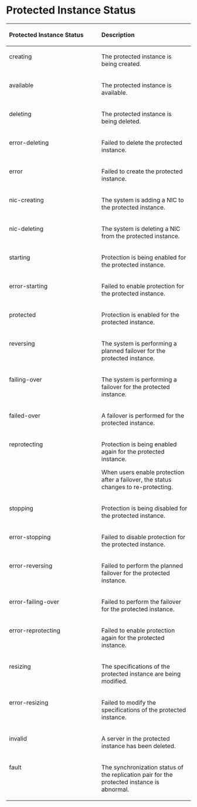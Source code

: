 # Protected Instance Status<a name="EN-US_TOPIC_0126152931"></a>

<a name="table8241425184618"></a>
<table><thead align="left"><tr id="row52933253464"><th class="cellrowborder" valign="top" width="50%" id="mcps1.1.3.1.1"><p id="p8293825194617"><a name="p8293825194617"></a><a name="p8293825194617"></a><strong id="b84235270610657"><a name="b84235270610657"></a><a name="b84235270610657"></a>Protected Instance Status</strong></p>
</th>
<th class="cellrowborder" valign="top" width="50%" id="mcps1.1.3.1.2"><p id="p8293162574616"><a name="p8293162574616"></a><a name="p8293162574616"></a><strong id="b84235270615457"><a name="b84235270615457"></a><a name="b84235270615457"></a>Description</strong></p>
</th>
</tr>
</thead>
<tbody><tr id="row1529372518465"><td class="cellrowborder" valign="top" width="50%" headers="mcps1.1.3.1.1 "><p id="p13293225114616"><a name="p13293225114616"></a><a name="p13293225114616"></a>creating</p>
</td>
<td class="cellrowborder" valign="top" width="50%" headers="mcps1.1.3.1.2 "><p id="p192931925154619"><a name="p192931925154619"></a><a name="p192931925154619"></a>The protected instance is being created.</p>
</td>
</tr>
<tr id="row13293125174614"><td class="cellrowborder" valign="top" width="50%" headers="mcps1.1.3.1.1 "><p id="p029352544611"><a name="p029352544611"></a><a name="p029352544611"></a>available</p>
</td>
<td class="cellrowborder" valign="top" width="50%" headers="mcps1.1.3.1.2 "><p id="p7294142519468"><a name="p7294142519468"></a><a name="p7294142519468"></a>The protected instance is available.</p>
</td>
</tr>
<tr id="row32947257469"><td class="cellrowborder" valign="top" width="50%" headers="mcps1.1.3.1.1 "><p id="p8294192594619"><a name="p8294192594619"></a><a name="p8294192594619"></a>deleting</p>
</td>
<td class="cellrowborder" valign="top" width="50%" headers="mcps1.1.3.1.2 "><p id="p19294192512468"><a name="p19294192512468"></a><a name="p19294192512468"></a>The protected instance is being deleted.</p>
</td>
</tr>
<tr id="row7294132510460"><td class="cellrowborder" valign="top" width="50%" headers="mcps1.1.3.1.1 "><p id="p12294192515464"><a name="p12294192515464"></a><a name="p12294192515464"></a>error-deleting</p>
</td>
<td class="cellrowborder" valign="top" width="50%" headers="mcps1.1.3.1.2 "><p id="p1129419251461"><a name="p1129419251461"></a><a name="p1129419251461"></a>Failed to delete the protected instance.</p>
</td>
</tr>
<tr id="row2294142524615"><td class="cellrowborder" valign="top" width="50%" headers="mcps1.1.3.1.1 "><p id="p12294182584613"><a name="p12294182584613"></a><a name="p12294182584613"></a>error</p>
</td>
<td class="cellrowborder" valign="top" width="50%" headers="mcps1.1.3.1.2 "><p id="p1729422554617"><a name="p1729422554617"></a><a name="p1729422554617"></a>Failed to create the protected instance.</p>
</td>
</tr>
<tr id="row4294192574619"><td class="cellrowborder" valign="top" width="50%" headers="mcps1.1.3.1.1 "><p id="p102944256464"><a name="p102944256464"></a><a name="p102944256464"></a>nic-creating</p>
</td>
<td class="cellrowborder" valign="top" width="50%" headers="mcps1.1.3.1.2 "><p id="p2029416251463"><a name="p2029416251463"></a><a name="p2029416251463"></a>The system is adding a NIC to the protected instance.</p>
</td>
</tr>
<tr id="row12294122515462"><td class="cellrowborder" valign="top" width="50%" headers="mcps1.1.3.1.1 "><p id="p9294172554613"><a name="p9294172554613"></a><a name="p9294172554613"></a>nic-deleting</p>
</td>
<td class="cellrowborder" valign="top" width="50%" headers="mcps1.1.3.1.2 "><p id="p92940256469"><a name="p92940256469"></a><a name="p92940256469"></a>The system is deleting a NIC from the protected instance.</p>
</td>
</tr>
<tr id="row489243711414"><td class="cellrowborder" valign="top" width="50%" headers="mcps1.1.3.1.1 "><p id="p1089219378412"><a name="p1089219378412"></a><a name="p1089219378412"></a>starting</p>
</td>
<td class="cellrowborder" valign="top" width="50%" headers="mcps1.1.3.1.2 "><p id="p178921837174115"><a name="p178921837174115"></a><a name="p178921837174115"></a>Protection is being enabled for the protected instance. </p>
</td>
</tr>
<tr id="row129219300490"><td class="cellrowborder" valign="top" width="50%" headers="mcps1.1.3.1.1 "><p id="p7107128102611"><a name="p7107128102611"></a><a name="p7107128102611"></a>error-starting</p>
</td>
<td class="cellrowborder" valign="top" width="50%" headers="mcps1.1.3.1.2 "><p id="p31071580268"><a name="p31071580268"></a><a name="p31071580268"></a>Failed to enable protection for the protected instance. </p>
</td>
</tr>
<tr id="row3211184219411"><td class="cellrowborder" valign="top" width="50%" headers="mcps1.1.3.1.1 "><p id="p42120426417"><a name="p42120426417"></a><a name="p42120426417"></a>protected</p>
</td>
<td class="cellrowborder" valign="top" width="50%" headers="mcps1.1.3.1.2 "><p id="p7212742184116"><a name="p7212742184116"></a><a name="p7212742184116"></a>Protection is enabled for the protected instance. </p>
</td>
</tr>
<tr id="row13665134454116"><td class="cellrowborder" valign="top" width="50%" headers="mcps1.1.3.1.1 "><p id="p17665164411415"><a name="p17665164411415"></a><a name="p17665164411415"></a>reversing</p>
</td>
<td class="cellrowborder" valign="top" width="50%" headers="mcps1.1.3.1.2 "><p id="p1566594444112"><a name="p1566594444112"></a><a name="p1566594444112"></a>The system is performing a planned failover for the protected instance.</p>
</td>
</tr>
<tr id="row112701747154114"><td class="cellrowborder" valign="top" width="50%" headers="mcps1.1.3.1.1 "><p id="p16270647104116"><a name="p16270647104116"></a><a name="p16270647104116"></a>failing-over</p>
</td>
<td class="cellrowborder" valign="top" width="50%" headers="mcps1.1.3.1.2 "><p id="p192701447174114"><a name="p192701447174114"></a><a name="p192701447174114"></a>The system is performing a failover for the protected instance.</p>
</td>
</tr>
<tr id="row1751714916414"><td class="cellrowborder" valign="top" width="50%" headers="mcps1.1.3.1.1 "><p id="p175171495418"><a name="p175171495418"></a><a name="p175171495418"></a>failed-over</p>
</td>
<td class="cellrowborder" valign="top" width="50%" headers="mcps1.1.3.1.2 "><p id="p19517194911419"><a name="p19517194911419"></a><a name="p19517194911419"></a>A failover is performed for the protected instance.</p>
</td>
</tr>
<tr id="row57011351124119"><td class="cellrowborder" valign="top" width="50%" headers="mcps1.1.3.1.1 "><p id="p1670135194114"><a name="p1670135194114"></a><a name="p1670135194114"></a>reprotecting</p>
</td>
<td class="cellrowborder" valign="top" width="50%" headers="mcps1.1.3.1.2 "><p id="p9807194911115"><a name="p9807194911115"></a><a name="p9807194911115"></a>Protection is being enabled again for the protected instance.</p>
<p id="p09713540816"><a name="p09713540816"></a><a name="p09713540816"></a>When users enable protection after a failover, the status changes to re-protecting.</p>
</td>
</tr>
<tr id="row48995464110"><td class="cellrowborder" valign="top" width="50%" headers="mcps1.1.3.1.1 "><p id="p128965417411"><a name="p128965417411"></a><a name="p128965417411"></a>stopping</p>
</td>
<td class="cellrowborder" valign="top" width="50%" headers="mcps1.1.3.1.2 "><p id="p158975415415"><a name="p158975415415"></a><a name="p158975415415"></a>Protection is being disabled for the protected instance. </p>
</td>
</tr>
<tr id="row262820562414"><td class="cellrowborder" valign="top" width="50%" headers="mcps1.1.3.1.1 "><p id="p4657121519263"><a name="p4657121519263"></a><a name="p4657121519263"></a>error-stopping</p>
</td>
<td class="cellrowborder" valign="top" width="50%" headers="mcps1.1.3.1.2 "><p id="p2657111517262"><a name="p2657111517262"></a><a name="p2657111517262"></a>Failed to disable protection for the protected instance.</p>
</td>
</tr>
<tr id="row432915524496"><td class="cellrowborder" valign="top" width="50%" headers="mcps1.1.3.1.1 "><p id="p3802443378"><a name="p3802443378"></a><a name="p3802443378"></a>error-reversing</p>
</td>
<td class="cellrowborder" valign="top" width="50%" headers="mcps1.1.3.1.2 "><p id="p38034411376"><a name="p38034411376"></a><a name="p38034411376"></a>Failed to perform the planned failover for the protected instance.</p>
</td>
</tr>
<tr id="row1575291785014"><td class="cellrowborder" valign="top" width="50%" headers="mcps1.1.3.1.1 "><p id="p142641412466"><a name="p142641412466"></a><a name="p142641412466"></a>error-failing-over</p>
</td>
<td class="cellrowborder" valign="top" width="50%" headers="mcps1.1.3.1.2 "><p id="p15426114144616"><a name="p15426114144616"></a><a name="p15426114144616"></a>Failed to perform the failover for the protected instance.</p>
</td>
</tr>
<tr id="row5406122965019"><td class="cellrowborder" valign="top" width="50%" headers="mcps1.1.3.1.1 "><p id="p186221758145110"><a name="p186221758145110"></a><a name="p186221758145110"></a>error-reprotecting</p>
</td>
<td class="cellrowborder" valign="top" width="50%" headers="mcps1.1.3.1.2 "><p id="p11622155811517"><a name="p11622155811517"></a><a name="p11622155811517"></a>Failed to enable protection again for the protected instance.</p>
</td>
</tr>
<tr id="row960754510514"><td class="cellrowborder" valign="top" width="50%" headers="mcps1.1.3.1.1 "><p id="p16074453520"><a name="p16074453520"></a><a name="p16074453520"></a>resizing</p>
</td>
<td class="cellrowborder" valign="top" width="50%" headers="mcps1.1.3.1.2 "><p id="p56071451057"><a name="p56071451057"></a><a name="p56071451057"></a>The specifications of the protected instance are being modified.</p>
</td>
</tr>
<tr id="row7895269615"><td class="cellrowborder" valign="top" width="50%" headers="mcps1.1.3.1.1 "><p id="p78961166617"><a name="p78961166617"></a><a name="p78961166617"></a>error-resizing</p>
</td>
<td class="cellrowborder" valign="top" width="50%" headers="mcps1.1.3.1.2 "><p id="p1189676561"><a name="p1189676561"></a><a name="p1189676561"></a>Failed to modify the specifications of the protected instance.</p>
</td>
</tr>
<tr id="row335659766"><td class="cellrowborder" valign="top" width="50%" headers="mcps1.1.3.1.1 "><p id="p15356991064"><a name="p15356991064"></a><a name="p15356991064"></a>invalid</p>
</td>
<td class="cellrowborder" valign="top" width="50%" headers="mcps1.1.3.1.2 "><p id="p8356495612"><a name="p8356495612"></a><a name="p8356495612"></a>A server in the protected instance has been deleted.</p>
</td>
</tr>
<tr id="row167149119619"><td class="cellrowborder" valign="top" width="50%" headers="mcps1.1.3.1.1 "><p id="p171418118611"><a name="p171418118611"></a><a name="p171418118611"></a>fault</p>
</td>
<td class="cellrowborder" valign="top" width="50%" headers="mcps1.1.3.1.2 "><p id="p7714411565"><a name="p7714411565"></a><a name="p7714411565"></a>The synchronization status of the replication pair for the protected instance is abnormal.</p>
</td>
</tr>
</tbody>
</table>

